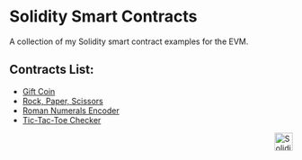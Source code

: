 # Solidity Smart Contracts

A collection of my Solidity smart contract examples for the EVM.

## Contracts List:

-   [Gift Coin](./contracts/gift-coin/README.md)
-   [Rock, Paper, Scissors](./contracts/rock-paper-scissors/README.md)
-   [Roman Numerals Encoder](./contracts/integer-to-roman/README.md)
-   [Tic-Tac-Toe Checker](./contracts/tic-tac-toe/README.md)

<picture>
    <img src="https://www.svgrepo.com/show/374088/solidity.svg" width="32px" align="right" alt="Solidity Logo">
</picture>
